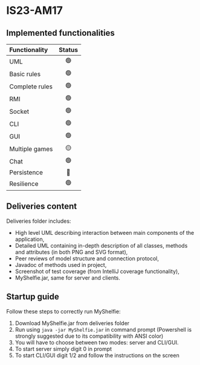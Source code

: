 # IS23-AM17

## Implemented functionalities
| Functionality | Status |
|:-----------------------|:------------------------------------:|
| UML |🟢| 
| Basic rules |🟢|
| Complete rules |🟢|
| RMI |🟢|
| Socket |🟢|
| CLI |🟢|
| GUI |🟢|
| Multiple games |🟡|
| Chat |🟢|
| Persistence |🔴|
| Resilience |🟢|

## Deliveries content
Deliveries folder includes:
* High level UML describing interaction between main components of the application,
* Detailed UML containing in-depth description of all classes, methods and attributes (in both PNG and SVG format),
* Peer reviews of model structure and connection protocol,
* Javadoc of methods used in project,
* Screenshot of test coverage (from IntelliJ coverage functionality),
* MyShelfie.jar, same for server and clients.

## Startup guide
Follow these steps to correctly run MyShelfie:
1. Download MyShelfie.jar from deliveries folder
2. Run using `java -jar MyShelfie.jar` in command prompt (Powershell is strongly suggested due to its compatibility with ANSI color)
3. You will have to choose between two modes: server and CLI/GUI. 
4. To start server simply digit 0 in prompt
5. To start CLI/GUI digit 1/2 and follow the instructions on the screen

